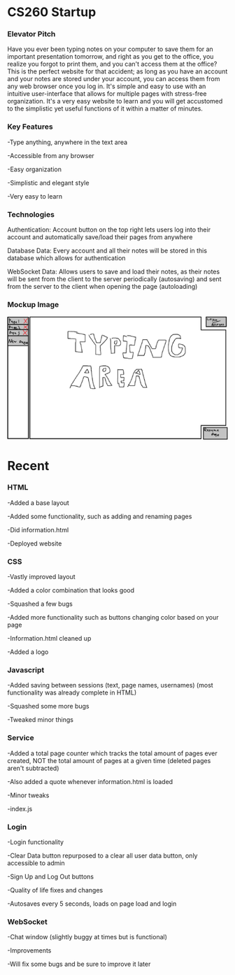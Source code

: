 # CS260 Startup
### Elevator Pitch
Have you ever been typing notes on your computer to save them for an important presentation tomorrow, and right as you get to the office, you realize you forgot to print them, and you can't access them at the office? This is the perfect website for that accident; as long as you have an account and your notes are stored under your account, you can access them from any web browser once you log in. It's simple and easy to use with an intuitive user-interface that allows for multiple pages with stress-free organization. It's a very easy website to learn and you will get accustomed to the simplistic yet useful functions of it within a matter of minutes.

### Key Features
-Type anything, anywhere in the text area

-Accessible from any browser

-Easy organization

-Simplistic and elegant style

-Very easy to learn

### Technologies 
Authentication: Account button on the top right lets users log into their account and automatically save/load their pages from anywhere

Database Data: Every account and all their notes will be stored in this database which allows for authentication

WebSocket Data: Allows users to save and load their notes, as their notes will be sent from the client to the server periodically (autosaving) and sent from the server to the client when opening the page (autoloading)

### Mockup Image
![Mockup image of the website](https://github.com/MojoDallin/startup/blob/main/public/mockup.png)


# Recent
### HTML
-Added a base layout

-Added some functionality, such as adding and renaming pages

-Did information.html

-Deployed website


### CSS
-Vastly improved layout

-Added a color combination that looks good

-Squashed a few bugs

-Added more functionality such as buttons changing color based on your page

-Information.html cleaned up

-Added a logo


### Javascript
-Added saving between sessions (text, page names, usernames) (most functionality was already complete in HTML)

-Squashed some more bugs

-Tweaked minor things


### Service
-Added a total page counter which tracks the total amount of pages ever created, NOT the total amount of pages at a given time (deleted pages aren't subtracted)

-Also added a quote whenever information.html is loaded

-Minor tweaks

-index.js

### Login
-Login functionality

-Clear Data button repurposed to a clear all user data button, only accessible to admin

-Sign Up and Log Out buttons

-Quality of life fixes and changes

-Autosaves every 5 seconds, loads on page load and login

### WebSocket
-Chat window (slightly buggy at times but is functional)

-Improvements

-Will fix some bugs and be sure to improve it later
